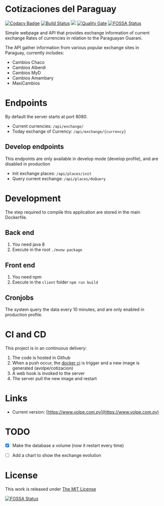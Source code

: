 # Cotizaciones del Paraguay
[![Codacy Badge](https://api.codacy.com/project/badge/Grade/d54305ed13d9418f8e6b06319f0bacea)](https://app.codacy.com/app/aVolpe/cotizacion?utm_source=github.com&utm_medium=referral&utm_content=aVolpe/cotizacion&utm_campaign=badger)
[![Build Status](https://travis-ci.org/aVolpe/cotizacion.svg?branch=master)](https://travis-ci.org/aVolpe/cotizacion)
[![](https://images.microbadger.com/badges/image/avolpe/cotizacion.svg)](https://microbadger.com/images/avolpe/cotizacion "Get your own image badge on microbadger.com")
[![Quality Gate](https://sonarcloud.io/api/project_badges/measure?project=py.com.volpe%3Acotizaciones&metric=alert_status)](https://sonarcloud.io/dashboard?id=py.com.volpe%3Acotizaciones)
[![FOSSA Status](https://app.fossa.io/api/projects/git%2Bgithub.com%2FaVolpe%2Fcotizacion.svg?type=shield)](https://app.fossa.io/projects/git%2Bgithub.com%2FaVolpe%2Fcotizacion?ref=badge_shield)


Simple webpage and API that provides exchange information of current exchange
Rates of currencies in relation to the Paraguayan Guarani.

The API gather information from various popular exchange sites in Paraguay,
currently includes:

* Cambios Chaco
* Cambios Alberdi
* Cambios MyD
* Cambios Amambary
* MaxiCambios


# Endpoints

By default the server starts at port 8080.

* Current currencies: `/api/exchange/`
* Today exchange of Currency: `/api/exchange/{currency}`

## Develop endpoints

This endpoints are only available in develop mode (develop profile), 
and are disabled in production

* Init exchange places: `/api/places/init`
* Query current exchange: `/api/places/doQuery`

# Development

The step required to compile this application are stored in the
main Dockerfile.

## Back end

1. You need java 8
2. Execute in the root `./mvnw package`

## Front end

1. You need npm
2. Execute in the `client` folder `npm run build`

## Cronjobs

The system query the data every 10 minutes, and are only enabled
in production profile.

# CI and CD

This project is in an continuous delivery:

1. The code is hosted in Github
2. When a push occur, the [docker ci](https://hub.docker.com/r/avolpe/cotizacion/) is trigger 
   and a new image is generated (avolpe/cotizacion)
3. A web hook is invoked to the server
4. The server pull the new image and restart

# Links

* Current version: [https://www.volpe.com.py](https://www.volpe.com.py)

# TODO

- [x] Make the database a volume (now it restart every time)
* [ ] Add a chart to show the exchange evolution

# License

This work is released under [The MIT License](https://opensource.org/licenses/MIT)


[![FOSSA Status](https://app.fossa.io/api/projects/git%2Bgithub.com%2FaVolpe%2Fcotizacion.svg?type=large)](https://app.fossa.io/projects/git%2Bgithub.com%2FaVolpe%2Fcotizacion?ref=badge_large)
